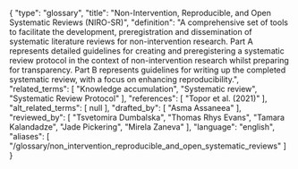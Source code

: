 {
    "type": "glossary",
    "title": "Non-Intervention, Reproducible, and Open Systematic Reviews (NIRO-SR)",
    "definition": "A comprehensive set of tools to facilitate the development, preregistration and dissemination of systematic literature reviews for non-intervention research. Part A represents detailed guidelines for creating and preregistering a systematic review protocol in the context of non-intervention research whilst preparing for transparency. Part B represents guidelines for writing up the completed systematic review, with a focus on enhancing reproducibility.",
    "related_terms": [
        "Knowledge accumulation",
        "Systematic review",
        "Systematic Review Protocol"
    ],
    "references": [
        "Topor et al. (2021)"
    ],
    "alt_related_terms": [
        null
    ],
    "drafted_by": [
        "Asma Assaneea"
    ],
    "reviewed_by": [
        "Tsvetomira Dumbalska",
        "Thomas Rhys Evans",
        "Tamara Kalandadze",
        "Jade Pickering",
        "Mirela Zaneva"
    ],
    "language": "english",
    "aliases": [
        "/glossary/non_intervention_reproducible_and_open_systematic_reviews"
    ]
}
